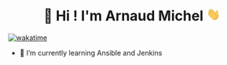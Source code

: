 
<h1 align="center">
    💫 Hi ! I'm Arnaud Michel
    <img src="https://github.com/MrArnaudMichel/MrArnaudMichel/blob/main/assets/images/Hello.gif" width="28px" alt="👋">
</h1>

[![wakatime](https://wakatime.com/badge/user/e81d0507-a7d5-4013-bcaa-75bb57911b2e.svg)](https://wakatime.com/@e81d0507-a7d5-4013-bcaa-75bb57911b2e)

- 🌱 I’m currently learning Ansible and Jenkins
<!--
**isaacItz/isaacItz** is a ✨ _special_ ✨ repository because its `README.md` (this file) appears on your GitHub profile.

Here are some ideas to get you started:

- 🔭 I’m currently working on ...
- 🌱 I’m currently learning ...
- 👯 I’m looking to collaborate on ...
- 🤔 I’m looking for help with ...
- 💬 Ask me about ...
- 📫 How to reach me: ...
- 😄 Pronouns: ...
- ⚡ Fun fact: ...
-->
